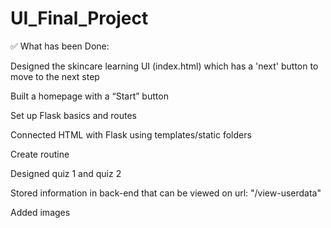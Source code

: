 # UI_Final_Project

✅ What has been Done:

Designed the skincare learning UI (index.html) which has a 'next' button to move to the next step

Built a homepage with a “Start” button

Set up Flask basics and routes

Connected HTML with Flask using templates/static folders

Create routine

Designed quiz 1 and quiz 2

Stored information in back-end that can be viewed on url: "/view-userdata"

Added images
